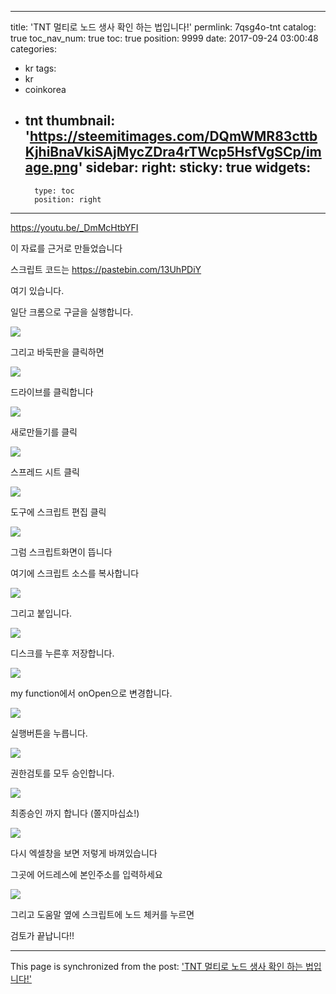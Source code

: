 
---
title: 'TNT 멀티로 노드 생사 확인 하는 법입니다!'
permlink: 7qsg4o-tnt
catalog: true
toc_nav_num: true
toc: true
position: 9999
date: 2017-09-24 03:00:48
categories:
- kr
tags:
- kr
- coinkorea
- tnt
thumbnail: 'https://steemitimages.com/DQmWMR83cttbKjhiBnaVkiSAjMycZDra4rTWcp5HsfVgSCp/image.png'
sidebar:
    right:
        sticky: true
widgets:
    -
        type: toc
        position: right
---


https://youtu.be/_DmMcHtbYFI

이 자료를 근거로 만들었습니다

스크립트 코드는
 https://pastebin.com/13UhPDiY

여기 있습니다.

일단 크롬으로 구글을 실행합니다.

![](https://steemitimages.com/DQmWMR83cttbKjhiBnaVkiSAjMycZDra4rTWcp5HsfVgSCp/image.png)

그리고 바둑판을 클릭하면

![](https://steemitimages.com/DQmZYzH5e14q8Q8AgCsbzoQnf64iQ68k1EyWSKWxywf2BLf/image.png)

드라이브를 클릭합니다

![](https://steemitimages.com/DQmXXNxfSRNSrUhLGuGGFsPQpWMzubFp43nqP9VtfW9MDXs/image.png)

새로만들기를 클릭

![](https://steemitimages.com/DQmUw363KQxmVWN4eGWGnn58e7AGawjqDRjPA7fYqsBfBBm/image.png)

스프레드 시트 클릭

![](https://steemitimages.com/DQmcsPrsKrMxVGXPssEVgdbauXqdrpr5ng66apzTmHhjMfU/image.png)

도구에 스크립트 편집 클릭

![](https://steemitimages.com/DQmZaXQ3w5ETsHYCT9AAYKGdeH26kGGp9GdYqEYRqSfskz6/image.png)

그럼 스크립트화면이 뜹니다

여기에 스크립트 소스를 복사합니다

![](https://steemitimages.com/DQmbaQC5BT8qPsLHWsfjeQgjdsL9HQhVEDd1usDeo1Vrns6/image.png)

그리고  붙입니다.

![](https://steemitimages.com/DQmRpruTfQXTAHzPNM1XXFriNCCFdQ7ocMmhRe5h8Vn97Uq/image.png)

디스크를 누른후 저장합니다.

![](https://steemitimages.com/DQmeuh2MZ9kpzfCgfYMr6DXm8DxcmZc1cHyw2LTvZcBqURB/image.png)

my function에서 onOpen으로 변경합니다.

![](https://steemitimages.com/DQmagqBq1ztMxgdE3vVxGhyj1U8ut7JKnVppSGzNJFmRkv1/image.png)

실행버튼을 누릅니다.

![](https://steemitimages.com/DQmaziemzo1Lx1JpRyss94zx4EWeqCRamgXJ2NptyPPTGsc/image.png)

권한검토를 모두 승인합니다.

![](https://steemitimages.com/DQmWkv4voaVRSxtpA7YkjEvKreQ1SdaTjrz3v7jGav4FuGJ/image.png)

최종승인 까지 합니다 (쫄지마십쇼!)

![](https://steemitimages.com/DQmSutXnDtueaKA52SuMUiyDdNdhAy7zf9HecG2VgrqXbCs/image.png)

다시 엑셀창을 보면 저렇게 바껴있습니다

그곳에 어드레스에 본인주소를 입력하세요

![](https://steemitimages.com/DQmPuNBsfTDG1w24xVUY5gv7YCG8ndqjQxmXnDHaqVZTYy1/image.png)

그리고 도움말 옆에 스크립트에 노드 체커를 누르면

검토가 끝납니다!!

- - -

This page is synchronized from the post: ['TNT 멀티로 노드 생사 확인 하는 법입니다!'](https://steemit.com/@virus707/7qsg4o-tnt)
